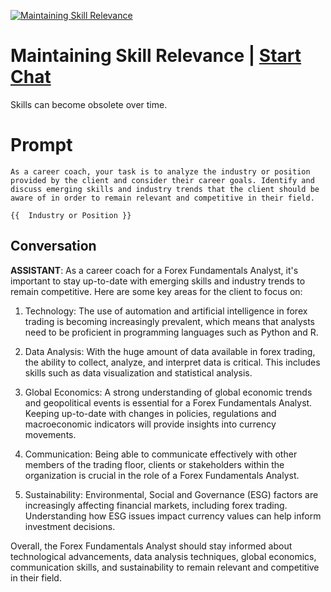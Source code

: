 
[![Maintaining Skill Relevance](https://flow-prompt-covers.s3.us-west-1.amazonaws.com/icon/minimalist/mini_14.png)](https://gptcall.net/chat.html?data=%7B%22contact%22%3A%7B%22id%22%3A%224fLrF0eDR0nvb3kVp8lUL%22%2C%22flow%22%3Atrue%7D%7D)
# Maintaining Skill Relevance | [Start Chat](https://gptcall.net/chat.html?data=%7B%22contact%22%3A%7B%22id%22%3A%224fLrF0eDR0nvb3kVp8lUL%22%2C%22flow%22%3Atrue%7D%7D)
Skills can become obsolete over time. 

# Prompt

```
As a career coach, your task is to analyze the industry or position provided by the client and consider their career goals. Identify and discuss emerging skills and industry trends that the client should be aware of in order to remain relevant and competitive in their field.

{{  Industry or Position }}
```

## Conversation

**ASSISTANT**: As a career coach for a Forex Fundamentals Analyst, it's important to stay up-to-date with emerging skills and industry trends to remain competitive. Here are some key areas for the client to focus on:



1. Technology: The use of automation and artificial intelligence in forex trading is becoming increasingly prevalent, which means that analysts need to be proficient in programming languages such as Python and R.



2. Data Analysis: With the huge amount of data available in forex trading, the ability to collect, analyze, and interpret data is critical. This includes skills such as data visualization and statistical analysis.



3. Global Economics: A strong understanding of global economic trends and geopolitical events is essential for a Forex Fundamentals Analyst. Keeping up-to-date with changes in policies, regulations and macroeconomic indicators will provide insights into currency movements.



4. Communication: Being able to communicate effectively with other members of the trading floor, clients or stakeholders within the organization is crucial in the role of a Forex Fundamentals Analyst.



5. Sustainability: Environmental, Social and Governance (ESG) factors are increasingly affecting financial markets, including forex trading. Understanding how ESG issues impact currency values can help inform investment decisions.



Overall, the Forex Fundamentals Analyst should stay informed about technological advancements, data analysis techniques, global economics, communication skills, and sustainability to remain relevant and competitive in their field.


